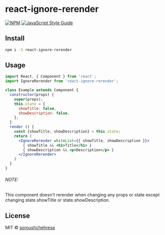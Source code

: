 # react-ignore-rerender

>

[![NPM](https://img.shields.io/npm/v/react-ignore-rerender.svg)](https://www.npmjs.com/package/react-ignore-rerender) [![JavaScript Style Guide](https://img.shields.io/badge/code_style-standard-brightgreen.svg)](https://standardjs.com)

## Install

```bash
npm i -S react-ignore-rerender
```

## Usage

```jsx
import React, { Component } from 'react';
import IgnoreRerender from 'react-ignore-rerender';

class Example extends Component {
  constructor(props) {
    super(props);
    this.state = {
      showTitle: false,
      showDescription: false,
    };
  }
  render () {
    const {showTitle, showDescription} = this.state;
    return (
      <IgnoreRerender whiteList={{ showTitle, showDescription }}>
        { showTitle && <h1>Title</h1> }
        { showDescription && <p>Description</p> }
      </IgnoreRerender>
    )
  }
}
```
###### NOTE:

This component doesn't rerender when changing any props or state except changing state.showTitle or state.showDescription.

## License

MIT © [soroushchehresa](https://github.com/soroushchehresa)
